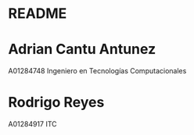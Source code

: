 
# README
# Adrian Cantu Antunez
A01284748
Ingeniero en Tecnologías Computacionales

# Rodrigo Reyes
A01284917
ITC


